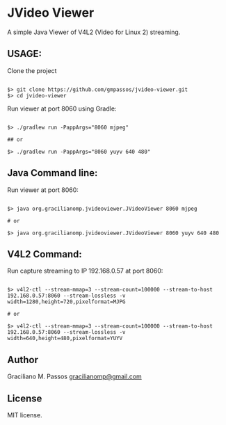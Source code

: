 JVideo Viewer
=============================

A simple Java Viewer of V4L2 (Video for Linux 2) streaming.

## USAGE:

Clone the project

```

$> git clone https://github.com/gmpassos/jvideo-viewer.git
$> cd jvideo-viewer

```

Run viewer at port 8060 using Gradle:


```

$> ./gradlew run -PappArgs="8060 mjpeg"

## or

$> ./gradlew run -PappArgs="8060 yuyv 640 480"

```

## Java Command line:

Run viewer at port 8060:

```

$> java org.gracilianomp.jvideoviewer.JVideoViewer 8060 mjpeg

# or

$> java org.gracilianomp.jvideoviewer.JVideoViewer 8060 yuyv 640 480

```

## V4L2 Command:

Run capture streaming to IP 192.168.0.57 at port 8060:

```

$> v4l2-ctl --stream-mmap=3 --stream-count=100000 --stream-to-host 192.168.0.57:8060 --stream-lossless -v width=1280,height=720,pixelformat=MJPG

# or

$> v4l2-ctl --stream-mmap=3 --stream-count=100000 --stream-to-host 192.168.0.57:8060 --stream-lossless -v width=640,height=480,pixelformat=YUYV

```

## Author

Graciliano M. Passos
<gracilianomp@gmail.com>

## License

MIT license.
